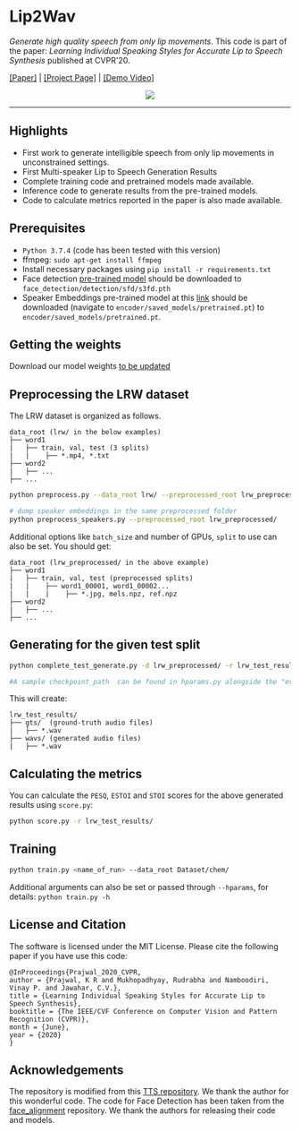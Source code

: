 # Lip2Wav

*Generate high quality speech from only lip movements*. This code is part of the paper: _Learning Individual Speaking Styles for Accurate Lip to Speech Synthesis_ published at CVPR'20.

[[Paper]](https://arxiv.org/abs/2005.08209) | [[Project Page]](http://cvit.iiit.ac.in/research/projects/cvit-projects/speaking-by-observing-lip-movements) | [[Demo Video]](https://www.youtube.com/watch?v=HziA-jmlk_4)
 <p align="center">
  <img src="images/banner.gif"/></p>

----------
Highlights
----------
 - First work to generate intelligible speech from only lip movements in unconstrained settings.
 - First Multi-speaker Lip to Speech Generation Results
 - Complete training code and pretrained models made available.
 - Inference code to generate results from the pre-trained models.
 - Code to calculate metrics reported in the paper is also made available.


Prerequisites
-------------
- `Python 3.7.4` (code has been tested with this version)
- ffmpeg: `sudo apt-get install ffmpeg`
- Install necessary packages using `pip install -r requirements.txt`
- Face detection [pre-trained model](https://www.adrianbulat.com/downloads/python-fan/s3fd-619a316812.pth) should be downloaded to `face_detection/detection/sfd/s3fd.pth`
- Speaker Embeddings pre-trained model at this [link](https://drive.google.com/file/d/1n1sPXvT34yXFLT47QZA6FIRGrwMeSsZc/view) should be downloaded (navigate to `encoder/saved_models/pretrained.pt`) to `encoder/saved_models/pretrained.pt`.

Getting the weights
----------
Download our model weights [to be updated](https://iiitaphyd-my.sharepoint.com/:f:/g/personal/radrabha_m_research_iiit_ac_in/EthnCzjwac1NtsVvQv64MK4BB3PxvQE9KMkbrNUAj9rYzA?e=BAR0qh)


Preprocessing the LRW dataset
----------
The LRW dataset is organized as follows.

```
data_root (lrw/ in the below examples)
├── word1
|	├── train, val, test (3 splits)
|	|    ├── *.mp4, *.txt
├── word2
|	├── ...
├── ...
```


```bash
python preprocess.py --data_root lrw/ --preprocessed_root lrw_preprocessed/ --split test

# dump speaker embeddings in the same preprocessed folder
python preprocess_speakers.py --preprocessed_root lrw_preprocessed/
```

Additional options like `batch_size` and number of GPUs, `split` to use can also be set. You should get:

```
data_root (lrw_preprocessed/ in the above example)
├── word1
|	├── train, val, test (preprocessed splits)
|	|    ├── word1_00001, word1_00002...
|	|    |    ├── *.jpg, mels.npz, ref.npz 
├── word2
|	├── ...
├── ...
```


Generating for the given test split
----------
```bash
python complete_test_generate.py -d lrw_preprocessed/ -r lrw_test_results/ --checkpoint <path_to_checkpoint>

#A sample checkpoint_path  can be found in hparams.py alongside the "eval_ckpt" param.
```

This will create:
```
lrw_test_results/
├── gts/  (ground-truth audio files)
|	├── *.wav
├── wavs/ (generated audio files)
|	├── *.wav
```

Calculating the metrics
----------
You can calculate the `PESQ`, `ESTOI` and `STOI` scores for the above generated results using `score.py`:
```bash
python score.py -r lrw_test_results/
```

Training
----------
```bash
python train.py <name_of_run> --data_root Dataset/chem/
```
Additional arguments can also be set or passed through `--hparams`, for details: `python train.py -h`


License and Citation
----------
The software is licensed under the MIT License. Please cite the following paper if you have use this code:
```
@InProceedings{Prajwal_2020_CVPR,
author = {Prajwal, K R and Mukhopadhyay, Rudrabha and Namboodiri, Vinay P. and Jawahar, C.V.},
title = {Learning Individual Speaking Styles for Accurate Lip to Speech Synthesis},
booktitle = {The IEEE/CVF Conference on Computer Vision and Pattern Recognition (CVPR)},
month = {June},
year = {2020}
}
```


Acknowledgements
----------
The repository is modified from this [TTS repository](https://github.com/CorentinJ/Real-Time-Voice-Cloning). We thank the author for this wonderful code. The code for Face Detection has been taken from the [face_alignment](https://github.com/1adrianb/face-alignment) repository. We thank the authors for releasing their code and models.
